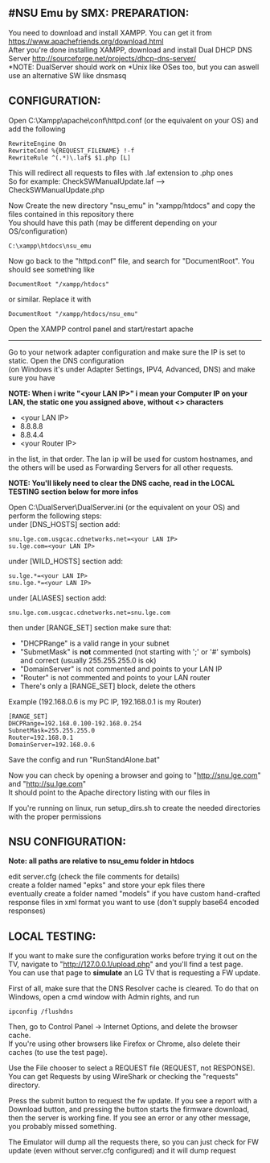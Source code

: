 #NSU Emu by SMX:
PREPARATION:
------------------
You need to download and install XAMPP. You can get it from https://www.apachefriends.org/download.html   
After you're done installing XAMPP, download and install Dual DHCP DNS Server http://sourceforge.net/projects/dhcp-dns-server/   
*NOTE: DualServer should work on *Unix like OSes too, but you can aswell use an alternative SW like dnsmasq   

CONFIGURATION:
-------------------
Open C:\Xampp\apache\conf\httpd.conf (or the equivalent on your OS) and add the following

```
RewriteEngine On
RewriteCond %{REQUEST_FILENAME} !-f
RewriteRule ^(.*)\.laf$ $1.php [L]
```

This will redirect all requests to files with .laf extension to .php ones   
So for example: CheckSWManualUpdate.laf --> CheckSWManualUpdate.php   

Now Create the new directory "nsu_emu" in "xampp/htdocs" and copy the files contained in this repository there  
You should have this path (may be different depending on your OS/configuration)  
```
C:\xampp\htdocs\nsu_emu
```

Now go back to the "httpd.conf" file, and search for "DocumentRoot". You should see something like  
```
DocumentRoot "/xampp/htdocs"
```  
or similar. Replace it with  
```
DocumentRoot "/xampp/htdocs/nsu_emu"
```

Open the XAMPP control panel and start/restart apache

-------------------

Go to your network adapter configuration and make sure the IP is set to static. Open the DNS configuration   
(on Windows it's under Adapter Settings, IPV4, Advanced, DNS) and make sure you have  

**NOTE: When i write "\<your LAN IP\>" i mean your Computer IP on your LAN, the static one you assigned above, without <> characters**

* \<your LAN IP\>
* 8.8.8.8
* 8.8.4.4
* \<your Router IP\>

in the list, in that order. The lan ip will be used for custom hostnames, and the others will be used as Forwarding Servers for all other requests.

**NOTE: You'll likely need to clear the DNS cache, read in the LOCAL TESTING section below for more infos**

Open C:\DualServer\DualServer.ini (or the equivalent on your OS) and perform the following steps:   
under [DNS_HOSTS] section add:
```
snu.lge.com.usgcac.cdnetworks.net=<your LAN IP>
su.lge.com=<your LAN IP>
```

under [﻿WILD_HOSTS] section add:
```
su.lge.*=<your LAN IP>
snu.lge.*=<your LAN IP>
```

under [ALIASES] section add:
```
snu.lge.com.usgcac.cdnetworks.net=snu.lge.com
```

then under [RANGE_SET] section make sure that:   
* "DHCPRange" is a valid range in your subnet
* "SubmetMask" is **not** commented (not starting with ';' or '#' symbols) and correct (usually 255.255.255.0 is ok)
* "DomainServer" is not commented and points to your LAN IP
* "Router" is not commented and points to your LAN router
* There's only a [RANGE_SET] block, delete the others

Example (192.168.0.6 is my PC IP, 192.168.0.1 is my Router)
```
[RANGE_SET]
DHCPRange=192.168.0.100-192.168.0.254
SubnetMask=255.255.255.0
Router=192.168.0.1
DomainServer=192.168.0.6
```

Save the config and run "RunStandAlone.bat"  

Now you can check by opening a browser and going to "http://snu.lge.com" and "http://su.lge.com"  
It should point to the Apache directory listing with our files in

If you're running on linux, run setup_dirs.sh to create the needed directories with the proper permissions  

NSU CONFIGURATION:
-------------------
**Note: all paths are relative to nsu_emu folder in htdocs**  

edit server.cfg (check the file comments for details)  
create a folder named "epks" and store your epk files there  
eventually create a folder named "models" if you have custom hand-crafted response files in xml format you want to use (don't supply base64 encoded responses)  


LOCAL TESTING:
-------------------
If you want to make sure the configuration works before trying it out on the TV, navigate to "http://127.0.0.1/upload.php" and you'll find a test page.  
You can use that page to **simulate** an LG TV that is requesting a FW update.  

First of all, make sure that the DNS Resolver cache is cleared. To do that on Windows, open a cmd window with Admin rights, and run
```
ipconfig /flushdns
```
Then, go to Control Panel -> Internet Options, and delete the browser cache.  
If you're using other browsers like Firefox or Chrome, also delete their caches (to use the test page).  

Use the File chooser to select a REQUEST file (REQUEST, not RESPONSE). You can get Requests by using WireShark or checking the "requests" directory.  

Press the submit button to request the fw update. If you see a report with a Download button, and pressing the button starts the firmware download, then the server is working fine. If you see an error or any other message, you probably missed something.

The Emulator will dump all the requests there, so you can just check for FW update (even without server.cfg configured) and it will dump request  
